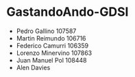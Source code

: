 # GastandoAndo-GDSI

- Pedro Gallino 107587
- Martin Reimundo 106716
- Federico Camurri 106359
- Lorenzo Minervino 107863
- Juan Manuel Pol 108448
- Alen Davies 

